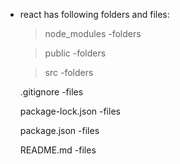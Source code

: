 * react has following folders and files: 

    > node_modules          -folders

    > public                -folders

    > src                   -folders

    .gitignore              -files

    package-lock.json       -files

    package.json            -files
    
    README.md               -files

